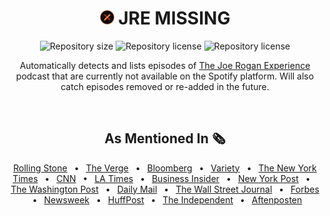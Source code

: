 <div align="center" text-align="center">

#  <img height="23px" width="23px" padding="5px" src="./client/public/favicon.png" alt="JRE MISSING LOGO" /> JRE MISSING


<p>
  <img alt="Repository size" src="https://img.shields.io/github/repo-size/HenB13/jre-missing?color=#ee7d2c">
  <img alt="Repository license" src="https://img.shields.io/github/license/HenB13/jre-missing?color=#ee7d2c">
  <img alt="Repository license" src="https://img.shields.io/static/v1?label=sauna+temp&message=200F&color=#ee7d2c">
  
</p>


  
Automatically detects and lists episodes of [The Joe Rogan Experience](https://open.spotify.com/show/4rOoJ6Egrf8K2IrywzwOMk) podcast that are currently not available on the Spotify platform. Will also catch episodes removed or re-added in the future.

&#xa0;

## As Mentioned In 🗞️

<a href="https://www.rollingstone.com/culture/culture-news/spotify-removes-joe-rogan-experience-podcast-episodes-1295727/">Rolling Stone</a> 
 &#8226;  <a href="https://www.theverge.com/22918697/joe-rogan-experience-podcast-episodes-disappear-controversy">The Verge</a> 
 &#8226;  <a href="https://www.bloomberg.com/opinion/articles/2022-02-08/peloton-s-ceo-has-had-enough">Bloomberg</a> 
 &#8226;  <a href="https://variety.com/2022/digital/news/spotify-removes-joe-rogan-episodes-n-word-1235172972/">Variety</a> 
 &#8226;  <a href="https://www.nytimes.com/2022/02/05/arts/music/joe-rogan-spotify-apology-slur.html">The New York Times</a> 
 &#8226;  <a href="https://edition.cnn.com/2022/02/05/media/joe-rogan-racial-slur-apology-india-arie/index.html">CNN</a> 
 &#8226;  <a href="https://www.latimes.com/entertainment-arts/story/2022-02-05/joe-rogan-apologizes-for-using-n-word?utm_source=pocket_mylist">LA Times</a> 
 &#8226;  <a href="https://www.businessinsider.com/spotify-deletes-70-joe-rogan-podcast-episodes-including-alex-jones-2022-2?r=US&IR=T">Business Insider</a> 
 &#8226;  <a href="https://nypost.com/2022/02/05/spotify-has-removed-over-100-episodes-of-joe-rogans-podcast/">New York Post</a> 
 &#8226;  <a href="https://www.washingtonpost.com/arts-entertainment/2022/02/06/spotify-joe-rogan-podcast-removed/">The Washington Post</a>
 &#8226;  <a href="https://www.dailymail.co.uk/news/article-10479127/Spotify-purges-70-Joe-Rogan-episodes-defiant-host-returns-airwaves-Says-lockdowns-dont-work.html">Daily Mail</a> 
 &#8226;  <a href="https://www.wsj.com/articles/joe-rogan-racial-slur-spotify-11644275660">The Wall Street Journal</a> 
 &#8226;  <a href="https://www.forbes.com/sites/lisakim/2022/02/05/spotify-pulls-more-than-110-episodes-of-joe-rogans-podcast/?sh=79b42a5d1539">Forbes</a> 
 &#8226;  <a href="https://www.newsweek.com/spotify-draws-line-between-slurs-covid-removing-some-joe-rogan-episodes-1676887">Newsweek</a> 
 &#8226;  <a href="https://www.huffpost.com/entry/joe-rogan-experience-episodes-removed-spotify_n_61fef043e4b0f8a1b8453a83">HuffPost</a> 
 &#8226;  <a href="https://www.independent.co.uk/arts-entertainment/music/news/joe-rogan-podcast-episodes-removed-b2009035.html">The Independent</a> 
 &#8226;  <a href="https://www.aftenposten.no/kultur/i/RrnjjW/joe-rogan-ber-om-unnskyldning-for-aa-ha-brukt-n-ordet-i-sin-podkast">Aftenposten</a>

</div>